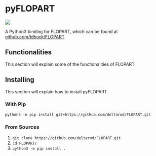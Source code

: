 # pyFLOPART
![](https://travis-ci.com/deltarod/FLOPART.svg?branch=master)


A Python3 binding for FLOPART, which can be found at [github.com/tdhock/FLOPART](https://github.com/tdhock/FLOPART)

## Functionalities

This section will explain some of the functionalities of FLOPART.


## Installing
This section will explain how to install pyFLOPART

### With Pip

`python3 -m pip install git+https://github.com/deltarod/FLOPART.git`

### From Sources

1. `git clone https://github.com/deltarod/FLOPART.git`
2. `cd FLOPART/`
3. `python3 -m pip install .`
